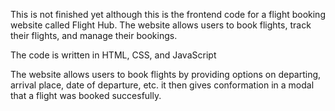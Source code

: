 This is not finished yet although this is the frontend code for a flight booking website called Flight Hub. The website allows users to book flights, track their flights, and manage their bookings.

The code is written in HTML, CSS, and JavaScript

The website allows users to book flights by providing options on departing, arrival place, date of departure, etc. it then gives conformation in a modal that a flight was booked succesfully.